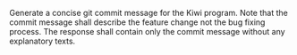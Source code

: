 Generate a concise git commit message for the Kiwi program.
Note that the commit message shall describe the feature change not the bug fixing process.
The response shall contain only the commit message without any explanatory texts.